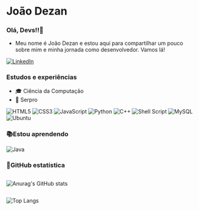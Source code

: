 #  João Dezan 
### Olá, Devs!!👋
- Meu nome é João Dezan e estou aqui para compartilhar um pouco sobre mim e minha jornada como desenvolvedor. Vamos lá!
<div>


  [![LinkedIn](https://img.shields.io/badge/linkedin-%230077B5.svg?style=for-the-badge&logo=linkedin&logoColor=white)](https://www.linkedin.com/in/joao-dezan/)
  
</div>

### Estudos e experiências
- 🎓 Ciência da Computação
- 💼 Serpro
  
<div>
  
  ![HTML5](https://img.shields.io/badge/html5-%23E34F26.svg?style=for-the-badge&logo=html5&logoColor=white)
  ![CSS3](https://img.shields.io/badge/css3-%231572B6.svg?style=for-the-badge&logo=css3&logoColor=white)
  ![JavaScript](https://img.shields.io/badge/javascript-%23323330.svg?style=for-the-badge&logo=javascript&logoColor=%23F7DF1E)
  ![Python](https://img.shields.io/badge/python-3670A0?style=for-the-badge&logo=python&logoColor=ffdd54)
  ![C++](https://img.shields.io/badge/c++-%2300599C.svg?style=for-the-badge&logo=c%2B%2B&logoColor=white)
  ![Shell Script](https://img.shields.io/badge/shell_script-%23121011.svg?style=for-the-badge&logo=gnu-bash&logoColor=white)
  ![MySQL](https://img.shields.io/badge/mysql-%2300f.svg?style=for-the-badge&logo=mysql&logoColor=white)
  ![Ubuntu](https://img.shields.io/badge/Ubuntu-E95420?style=for-the-badge&logo=ubuntu&logoColor=white)
  
</div>

### 📚Estou aprendendo
![Java](https://img.shields.io/badge/java-%23ED8B00.svg?style=for-the-badge&logo=openjdk&logoColor=white)

### 💫GitHub estatística

<div style="display: flex; flex-direction: column; align-items: flex-start;">
  
  <!-- Quadro 1 -->
  ![Anurag's GitHub stats](https://github-readme-stats.vercel.app/api?username=Joao-Dezan&show_icons=true&rank_icon=github&theme=onedark&bg_color=222222FF&border_color=444444FF)
  
  <!-- Quadro 2 -->
  ![Top Langs](https://github-readme-stats.vercel.app/api/top-langs/?username=Joao-Dezan&theme=onedark&bg_color=222222FF&border_color=444444FF)
  
</div>




